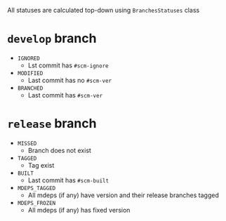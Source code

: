 All statuses are calculated top-down using `BranchesStatuses` class

# `develop` branch
- `IGNORED`
  - Lst commit has `#scm-ignore`
- `MODIFIED`
  - Last commit has no `#scm-ver`
- `BRANCHED`
  - Last commit has `#scm-ver`
  
# `release` branch
- `MISSED`
  - Branch does not exist
- `TAGGED`
  - Tag exist
- `BUILT`
  - Last commit has `#scm-built`
- `MDEPS_TAGGED`
  - All mdeps (if any) have version and their release branches tagged 
- `MDEPS_FROZEN`
  - All mdeps (if any) has fixed version
